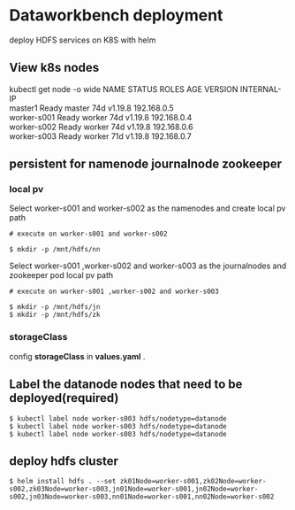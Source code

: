 # Dataworkbench deployment 
deploy HDFS services on K8S with helm


## View k8s nodes 
 kubectl get node -o wide
NAME          STATUS   ROLES    AGE   VERSION   INTERNAL-IP   
master1       Ready    master   74d   v1.19.8   192.168.0.5  
worker-s001   Ready    worker   74d   v1.19.8   192.168.0.4  
worker-s002   Ready    worker   74d   v1.19.8   192.168.0.6   
worker-s003   Ready    worker   71d   v1.19.8   192.168.0.7   


## persistent for namenode journalnode zookeeper
### local pv 

Select worker-s001 and worker-s002 as the namenodes and create local pv path
```
# execute on worker-s001 and worker-s002

$ mkdir -p /mnt/hdfs/nn  
```

Select worker-s001 ,worker-s002 and worker-s003 as the journalnodes and zookeeper pod local pv path
```
# execute on worker-s001 ,worker-s002 and worker-s003

$ mkdir -p /mnt/hdfs/jn
$ mkdir -p /mnt/hdfs/zk
```

### storageClass

config __storageClass__ in __values.yaml__ .


## Label the datanode nodes that need to be deployed(required)
```
$ kubectl label node worker-s003 hdfs/nodetype=datanode
$ kubectl label node worker-s003 hdfs/nodetype=datanode
$ kubectl label node worker-s003 hdfs/nodetype=datanode
```


## deploy hdfs cluster
```
$ helm install hdfs . --set zk01Node=worker-s001,zk02Node=worker-s002,zk03Node=worker-s003,jn01Node=worker-s001,jn02Node=worker-s002,jn03Node=worker-s003,nn01Node=worker-s001,nn02Node=worker-s002
```
